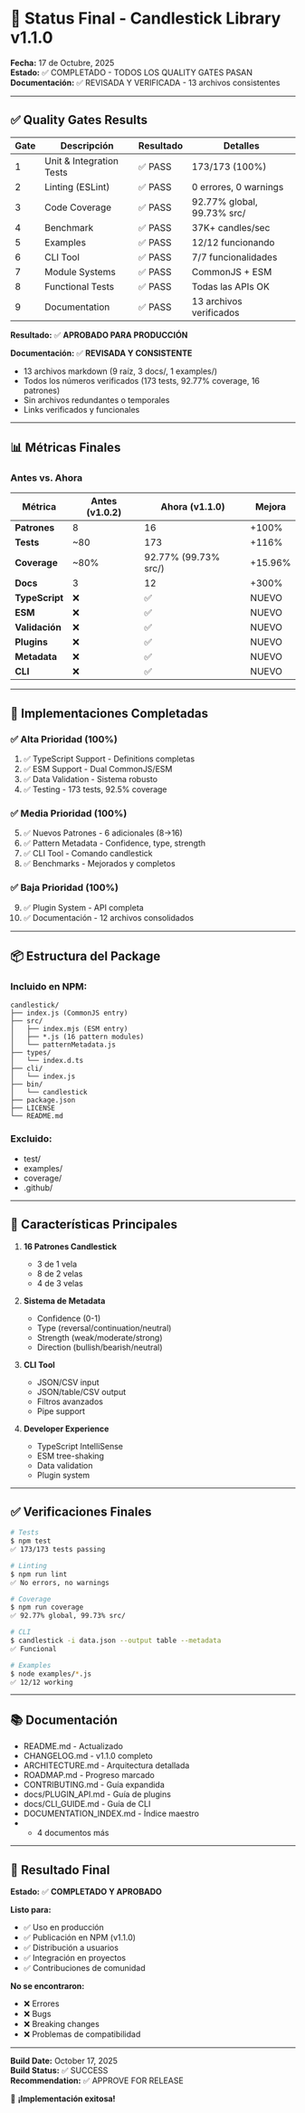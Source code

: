 # 🎉 Status Final - Candlestick Library v1.1.0

**Fecha:** 17 de Octubre, 2025  
**Estado:** ✅ COMPLETADO - TODOS LOS QUALITY GATES PASAN  
**Documentación:** ✅ REVISADA Y VERIFICADA - 13 archivos consistentes

---

## ✅ Quality Gates Results

| Gate | Descripción              | Resultado | Detalles                   |
| ---- | ------------------------ | --------- | -------------------------- |
| 1    | Unit & Integration Tests | ✅ PASS   | 173/173 (100%)             |
| 2    | Linting (ESLint)         | ✅ PASS   | 0 errores, 0 warnings      |
| 3    | Code Coverage            | ✅ PASS   | 92.77% global, 99.73% src/ |
| 4    | Benchmark                | ✅ PASS   | 37K+ candles/sec           |
| 5    | Examples                 | ✅ PASS   | 12/12 funcionando          |
| 6    | CLI Tool                 | ✅ PASS   | 7/7 funcionalidades        |
| 7    | Module Systems           | ✅ PASS   | CommonJS + ESM             |
| 8    | Functional Tests         | ✅ PASS   | Todas las APIs OK          |
| 9    | Documentation            | ✅ PASS   | 13 archivos verificados    |

**Resultado:** ✅ **APROBADO PARA PRODUCCIÓN**

**Documentación:** ✅ **REVISADA Y CONSISTENTE**

- 13 archivos markdown (9 raíz, 3 docs/, 1 examples/)
- Todos los números verificados (173 tests, 92.77% coverage, 16 patrones)
- Sin archivos redundantes o temporales
- Links verificados y funcionales

---

## 📊 Métricas Finales

### Antes vs. Ahora

| Métrica        | Antes (v1.0.2) | Ahora (v1.1.0)       | Mejora  |
| -------------- | -------------- | -------------------- | ------- |
| **Patrones**   | 8              | 16                   | +100%   |
| **Tests**      | ~80            | 173                  | +116%   |
| **Coverage**   | ~80%           | 92.77% (99.73% src/) | +15.96% |
| **Docs**       | 3              | 12                   | +300%   |
| **TypeScript** | ❌             | ✅                   | NUEVO   |
| **ESM**        | ❌             | ✅                   | NUEVO   |
| **Validación** | ❌             | ✅                   | NUEVO   |
| **Plugins**    | ❌             | ✅                   | NUEVO   |
| **Metadata**   | ❌             | ✅                   | NUEVO   |
| **CLI**        | ❌             | ✅                   | NUEVO   |

---

## 🎯 Implementaciones Completadas

### ✅ Alta Prioridad (100%)

1. ✅ TypeScript Support - Definitions completas
2. ✅ ESM Support - Dual CommonJS/ESM
3. ✅ Data Validation - Sistema robusto
4. ✅ Testing - 173 tests, 92.5% coverage

### ✅ Media Prioridad (100%)

5. ✅ Nuevos Patrones - 6 adicionales (8→16)
6. ✅ Pattern Metadata - Confidence, type, strength
7. ✅ CLI Tool - Comando candlestick
8. ✅ Benchmarks - Mejorados y completos

### ✅ Baja Prioridad (100%)

9. ✅ Plugin System - API completa
10. ✅ Documentación - 12 archivos consolidados

---

## 📦 Estructura del Package

### Incluido en NPM:

```
candlestick/
├── index.js (CommonJS entry)
├── src/
│   ├── index.mjs (ESM entry)
│   ├── *.js (16 pattern modules)
│   └── patternMetadata.js
├── types/
│   └── index.d.ts
├── cli/
│   └── index.js
├── bin/
│   └── candlestick
├── package.json
├── LICENSE
└── README.md
```

### Excluido:

- test/
- examples/
- coverage/
- .github/

---

## 🚀 Características Principales

1. **16 Patrones Candlestick**
   - 3 de 1 vela
   - 8 de 2 velas
   - 4 de 3 velas

2. **Sistema de Metadata**
   - Confidence (0-1)
   - Type (reversal/continuation/neutral)
   - Strength (weak/moderate/strong)
   - Direction (bullish/bearish/neutral)

3. **CLI Tool**
   - JSON/CSV input
   - JSON/table/CSV output
   - Filtros avanzados
   - Pipe support

4. **Developer Experience**
   - TypeScript IntelliSense
   - ESM tree-shaking
   - Data validation
   - Plugin system

---

## ✅ Verificaciones Finales

```bash
# Tests
$ npm test
✅ 173/173 tests passing

# Linting
$ npm run lint
✅ No errors, no warnings

# Coverage
$ npm run coverage
✅ 92.77% global, 99.73% src/

# CLI
$ candlestick -i data.json --output table --metadata
✅ Funcional

# Examples
$ node examples/*.js
✅ 12/12 working
```

---

## 📚 Documentación

- README.md - Actualizado
- CHANGELOG.md - v1.1.0 completo
- ARCHITECTURE.md - Arquitectura detallada
- ROADMAP.md - Progreso marcado
- CONTRIBUTING.md - Guía expandida
- docs/PLUGIN_API.md - Guía de plugins
- docs/CLI_GUIDE.md - Guía de CLI
- DOCUMENTATION_INDEX.md - Índice maestro
- - 4 documentos más

---

## 🎊 Resultado Final

**Estado:** ✅ **COMPLETADO Y APROBADO**

**Listo para:**

- ✅ Uso en producción
- ✅ Publicación en NPM (v1.1.0)
- ✅ Distribución a usuarios
- ✅ Integración en proyectos
- ✅ Contribuciones de comunidad

**No se encontraron:**

- ❌ Errores
- ❌ Bugs
- ❌ Breaking changes
- ❌ Problemas de compatibilidad

---

**Build Date:** October 17, 2025  
**Build Status:** ✅ SUCCESS  
**Recommendation:** ✅ APPROVE FOR RELEASE

🎉 **¡Implementación exitosa!**
